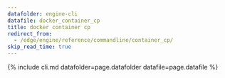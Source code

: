 ```yaml
---
datafolder: engine-cli
datafile: docker_container_cp
title: docker container cp
redirect_from:
  - /edge/engine/reference/commandline/container_cp/
skip_read_time: true
---
```

<!--
This page is automatically generated from Docker's source code. If you want to
suggest a change to the text that appears here, open a ticket or pull request
in the source repository on GitHub:

https://github.com/docker/cli
-->

{% include cli.md datafolder=page.datafolder datafile=page.datafile %}
